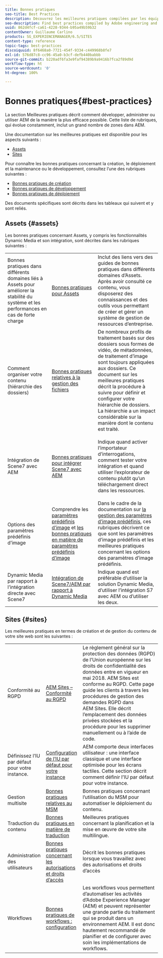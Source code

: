 ```yaml
---
title: Bonnes pratiques
seo-title: Best Practices
description: Découvrez les meilleures pratiques compilées par les équipes d’ingénierie et de conseil d’Adobe pour aider les administrateurs à être opérationnels.
seo-description: Find best practices compiled by Adobe engineering and consulting teams to help administrators get up and running.
uuid: 862d4fcf-ca61-4228-9344-b95a49b59b32
contentOwner: Guillaume Carlino
products: SG_EXPERIENCEMANAGER/6.5/SITES
content-type: reference
topic-tags: best-practices
discoiquuid: 8f6468a0-7721-454f-9334-c449968b8fe7
exl-id: 576d87c8-cc96-45a0-b3cf-defb440babbb
source-git-commit: b220adf6fa3e9faf94389b9a9416b7fca2f89d9d
workflow-type: ht
source-wordcount: '0'
ht-degree: 100%

---
```


# Bonnes pratiques{#best-practices}

La section Meilleures pratiques décrit comment développer, administrer ou utiliser AEM de la manière la plus efficace possible. Cette liste de rubriques, qui évolue constamment, inclut un grand nombre de zones dans AEM.

Une documentation sur les meilleures pratiques est disponible pour les aspects suivants :

* [Assets](#assets)
* [Sites](#sites)

Pour connaître les bonnes pratiques concernant la création, le déploiement et la maintenance ou le développement, consultez l’une des rubriques suivantes :

* [Bonnes pratiques de création](/help/sites-authoring/best-practices.md)
* [Bonnes pratiques de développement](/help/sites-developing/best-practices.md)
* [Bonnes pratiques de déploiement](/help/sites-deploying/best-practices.md)

Des documents spécifiques sont décrits dans les tableaux qui suivent et y sont reliés.

## Assets {#assets}

Les bonnes pratiques concernant Assets, y compris les fonctionnalités Dynamic Media et son intégration, sont décrites dans les rubriques suivantes :

<table>
 <tbody>
  <tr>
   <td>Bonnes pratiques dans différents domaines liés à Assets pour améliorer la stabilité du système et les performances en cas de forte charge</td>
   <td><a href="/help/assets/best-practices-for-assets.md">Bonnes pratiques pour Assets</a></td>
   <td>Inclut des liens vers des guides de bonnes pratiques dans différents domaines d’Assets. Après avoir consulté ce contenu, vous disposerez des connaissances et des outils vous permettant de créer et gérer un système de gestion de ressources d’entreprise.</td>
  </tr>
  <tr>
   <td>Comment organiser votre contenu (hiérarchie des dossiers)</td>
   <td><a href="/help/assets/organize-assets.md">Bonnes pratiques relatives à la gestion des fichiers</a></td>
   <td>De nombreux profils de traitement basés sur des dossiers sous formes de vidéo, de métadonnées, de traitement d’image sont toujours appliquées aux dossiers. Ce document sur les meilleures pratiques décrit la procédure à suivre pour définir et configurer votre hiérarchie de dossiers. La hiérarchie a un impact considérable sur la manière dont le contenu est traité. </td>
  </tr>
  <tr>
   <td>Intégration de Scene7 avec AEM</td>
   <td><a href="/help/sites-administering/scene7.md#best-practices-for-integrating-scene-with-aem">Bonnes pratiques pour intégrer Scene7 avec AEM</a></td>
   <td><p>Indique quand activer l’importateur d’interrogations, comment tester votre intégration et quand utiliser l’explorateur de contenu plutôt qu’un téléchargement direct dans les ressources.</p> </td>
  </tr>
  <tr>
   <td>Options des paramètres prédéfinis d’image</td>
   <td>Comprendre les <a href="/help/assets/managing-image-presets.md#understanding-image-presets">paramètres prédéfinis d’image</a> et <a href="/help/assets/managing-image-presets.md#image-preset-options">les bonnes pratiques en matière de paramètres prédéfinis d’image</a></td>
   <td>Dans le cadre de la documentation sur <a href="/help/assets/managing-image-presets.md">la gestion des paramètres d’image prédéfinis</a>, ces rubriques décrivent ce que sont les paramètres d’image prédéfinis et les meilleures pratiques concernant les options des paramètres d’image prédéfinis.</td>
  </tr>
  <tr>
   <td>Dynamic Media par rapport à l’intégration directe avec Scene7</td>
   <td><a href="/help/sites-administering/scene7.md#aem-scene-integration-versus-dynamic-media">Intégration de Scene7/AEM par rapport à Dynamic Media</a></td>
   <td>Indique quand est préférable d’utiliser la solution Dynamic Media, d’utiliser l’intégration S7 avec AEM ou d’utiliser les deux.</td>
  </tr>
 </tbody>
</table>

## Sites {#sites}

Les meilleures pratiques en termes de création et de gestion du contenu de votre site web sont les suivantes :

<table>
 <tbody>
  <tr>
   <td>Conformité au RGPD</td>
   <td><a href="/help/sites-administering/gdpr-compliance-sites.md">AEM Sites – Conformité au RGPD</a></td>
   <td>Le règlement général sur la protection des données (RGPD) de l’Union européenne sur les droits de confidentialité des données entre en vigueur en mai 2018. AEM Sites est conforme au RGPD. Cette page guide les clients à travers les procédures de gestion des demandes RGPD dans AEM Sites. Elle décrit l’emplacement des données privées stockées et la procédure pour les supprimer manuellement ou à l’aide de code.</td>
  </tr>
  <tr>
   <td>Définissez l’IU par défaut pour votre instance.</td>
   <td><p><a href="/help/sites-authoring/select-ui.md#configuring-the-default-ui-for-your-instance">Configuration de l’IU par défaut pour votre instance</a></p> </td>
   <td>AEM comporte deux interfaces utilisateur : une interface classique et une interface optimisée pour les écrans tactiles. Cette section décrit comment définir l’IU par défaut pour votre instance.</td>
  </tr>
  <tr>
   <td>Gestion multisite</td>
   <td><a href="/help/sites-administering/msm-best-practices.md">Bonnes pratiques relatives au MSM</a></td>
   <td>Bonnes pratiques concernant l’utilisation du MSM pour automatiser le déploiement du contenu. </td>
  </tr>
  <tr>
   <td>Traduction du contenu</td>
   <td><a href="/help/sites-administering/tc-bp.md">Bonnes pratiques en matière de traduction</a></td>
   <td>Meilleures pratiques concernant la planification et la mise en œuvre de votre site multilingue.</td>
  </tr>
  <tr>
   <td>Administration des utilisateurs</td>
   <td><a href="/help/sites-administering/security.md#best-practices">Bonnes pratiques concernant les autorisations et droits d’accès</a></td>
   <td>Décrit les bonnes pratiques lorsque vous travaillez avec des autorisations et droits d’accès </td>
  </tr>
  <tr>
   <td>Workflows</td>
   <td><a href="/help/sites-developing/workflows-best-practices.md#configuration">Bonnes pratiques de workflows : configuration</a></td>
   <td>Les workflows vous permettent d’automatiser les activités d’Adobe Experience Manager (AEM) et peuvent représenter une grande partie du traitement qui se produit dans un environnement AEM. Il est donc hautement recommandé de planifier et de configurer avec soin les implémentations de workflows.</td>
  </tr>
 </tbody>
</table>
